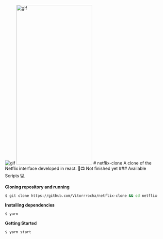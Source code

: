 <img alt="gif" src="githubAssets/webGif.gif" />
<img alt="gif" src="githubAssets/mobileGif.gif" width="250" height="528" />
# netflix-clone
A clone of the Netflix interface developed in react. 🍿📺
Not finished yet
### Available Scripts 💻

**Cloning repository and running**

```bash
$ git clone https://github.com/Vitorrrocha/netflix-clone && cd netflix-clone
```

**Installing dependencies**

```bash
$ yarn
```

**Getting Started**

```bash
$ yarn start
```
